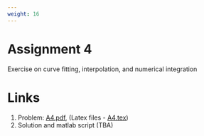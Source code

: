 ```yaml
---
weight: 16
---
```


# Assignment 4
Exercise on curve fitting, interpolation, and numerical integration

# Links
1. Problem: [A4.pdf](A4.pdf), (Latex files - [A4.tex](A4.tex))
2. Solution and matlab script (TBA)

